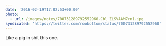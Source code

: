 ```yaml
---
date: '2016-02-19T17:02:53+00:00'
photo:
  - url: /images/notes/700731289792552960-Cbl_ZLSVAAM7rn1.jpg
syndicated: 'https://twitter.com/roobottom/status/700731289792552960'
---
```

Like a pig in shit this one. 
